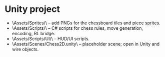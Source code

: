 ﻿# Unity project

- \Assets/Sprites/\ – add PNGs for the chessboard tiles and piece sprites.
- \Assets/Scripts/\ – C# scripts for chess rules, move generation, encoding, RL bridge.
- \Assets/Scripts/UI/\ – HUD/UI scripts.
- \Assets/Scenes/Chess2D.unity\ – placeholder scene; open in Unity and wire objects.
